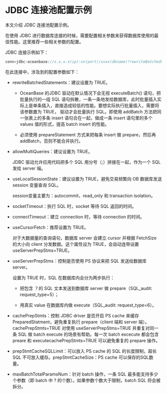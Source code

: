 # JDBC 连接池配置示例

本文介绍 JDBC 连接池配置示例。

在使用 JDBC 进行数据库连接的时候，需要配置相关参数来获得数据库使用的最佳性能。这里推荐一些相关参数的配置。

JDBC 连接示例如下：

```java
conn=jdbc:oceanbase://x.x.x.x(ip):xx(port)/xxxx(dbname)?rewriteBatchedStatements=TRUE&allowMultiQueries=TRUE&useLocalSessionState=TRUE&useUnicode=TRUE&characterEncoding=utf-8&socketTimeout=3000000&connectTimeout=60000
```

在此连接中，涉及到的配置参数如下：

* rewriteBatchedStatements：建议设置为 TRUE。

  * OceanBase 的JDBC 驱动在默认情况下会无视 executeBatch() 语句，把批量执行的一组 SQL 语句拆散，一条一条地发给数据库，此时批量插入实际上是单条插入，直接造成较低的性能。要想实际执行批量插入，需要将该参数置为 TRUE， 驱动才会批量执行 SQL。即使用 addBatch 方法把同一张表上的多条 insert 语句合在一起，做成一条 insert 语句里的多个 values 值的形式，提高 batch insert 的性能。

  * 必须使用 prepareStatement 方式来把每条 insert 做 prepare，然后再 addBatch，否则不能合并执行。

* allowMultiQueries：建议设置为 TRUE。

  JDBC 驱动允许应用代码把多个 SQL 用分号（;）拼接在一起，作为一个 SQL 发给 server 端。

* useLocalSessionState：建议设置为 TRUE，避免交易频繁向 OB 数据库发送 session 变量查询 SQL。

  session变量主要为：autocommit，read_only 和 transaction isolation。

* socketTimeout：执行 SQL 时，socket 等待 SQL 返回的时间。

* connectTimeout：建立 connection 时，等待 connection 的时间。

* useCursorFetch：推荐设置为 TRUE。

  对于大数据量的查询语句，数据库 server 会建立 cursor 并根据 FetchSize 的大小向 client 分发数据。这个属性设为 TRUE，会自动连带设置 useServerPrepStms=TRUE。

* useServerPrepStms：控制是否使用 PS 协议来把 SQL 发送给数据库 server。

  设置为 TRUE 时，SQL 在数据库内会分为两步执行：
  * 把包含 ？的 SQL 文本发送到数据库 server 做 prepare（SQL_audit: request_type=5）；

  * 用真实 value 在数据库内做 execute（SQL_audit: request_type=6）。

* cachePrepStmts：控制 JDBC driver 是否开启 PS cache 来缓存 PreparedStatment，避免重复执行 prepare（client 端和 server 端）。cachePrepStmts=TRUE 对使用 useServerPrepStms=TRUE 并重复对同一条 SQL 做 batch execute 的场景有帮助。每一次 batch excecute 都会包含 preare 和 executecachePrepStmts=TRUE 可以避免重复的 prepare 操作。

* prepStmtCacheSQLLimit：可以放入 PS cache 的 SQL 的长度限制，超长 SQL 不可放入缓存。prepStmtCacheSize：PS cache 可以保存的SQL数量。

* maxBatchTotalParamsNum：针对 batch 操作，一条 SQL 最多能支持多少个参数（即 batch 中 ? 的个数）。如果参数个数大于限制，batch SQL 将会被拆分。
